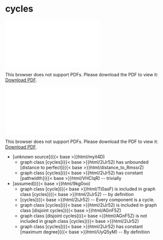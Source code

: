 # cycles




<object data="../local_2iJr52.pdf" type="application/pdf" width="100%" height="480px"><embed src="../local_2iJr52.pdf"><p>This browser does not support PDFs. Please download the PDF to view it: <a href="../local_2iJr52.pdf">Download PDF</a>.</p></embed></object>


<object data="../inclusions_2iJr52.pdf" type="application/pdf" width="100%" height="480px"><embed src="../inclusions_2iJr52.pdf"><p>This browser does not support PDFs. Please download the PDF to view it: <a href="../inclusions_2iJr52.pdf">Download PDF</a>.</p></embed></object>

*  [unknown source]({{< base >}}html/myit4D)
    * graph class [cycles]({{< base >}}html/2iJr52) has unbounded [distance to perfect]({{< base >}}html/distance_to_RmssrZ)
    * graph class [cycles]({{< base >}}html/2iJr52) has constant [pathwidth]({{< base >}}html/VHClqR) -- trivially
*  [assumed]({{< base >}}html/9kg0oo)
    * graph class [cycle]({{< base >}}html/Ti0asF) is included in graph class [cycles]({{< base >}}html/2iJr52) -- by definition
    * [cycles]({{< base >}}html/2iJr52) -- Every component is a cycle.
    * graph class [cycles]({{< base >}}html/2iJr52) is included in graph class [disjoint cycles]({{< base >}}html/AGnF5Z)
    * graph class [disjoint cycles]({{< base >}}html/AGnF5Z) is not included in graph class [cycles]({{< base >}}html/2iJr52)
    * graph class [cycles]({{< base >}}html/2iJr52) has constant [maximum degree]({{< base >}}html/UyQ5yM) -- By definition